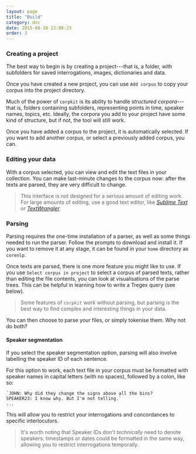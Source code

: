 ```yaml
---
layout: page
title: "Build"
category: doc
date: 2015-08-30 22:08:23
order: 3
---
```


### Creating a project

The best way to begin is by creating a project---that is, a folder, with subfolders for saved interrogations, images, dictionaries and data.

Once you have created a new project, you can use `Add corpus` to copy your corpus into the project directory.

Much of the power of `corpkit` is its ability to handle *structured corpora*---that is, folders containing subfolders, representing points in time, speaker names, topics, etc. Ideally, the corpora you add to your project have some kind of structure, but if not, the tool will still work.

Once you have added a corpus to the project, it is automatically selected. If you want to add another corpus, or select a previously added corpus, you can.

### Editing your data

With a corpus selected, you can view and edit the text files in your collection. You can make last-minute changes to the corpus now: after the texts are parsed, they are very difficult to change.

> This interface is not designed for a serious amount of editing work. For large amounts of editing, use a good text editor, like [*Sublime Text*](http://www.sublimetext.com) or [*TextWrangler*](www.barebones.com/products/textwrangler).

### Parsing

Parsing requires the one-time installation of a parser, as well as some things needed to run the parser. Follow the prompts to download and install it. If you want to remove it at any stage, it can be found in your `home` directory as `corenlp`.

Once texts are parsed, there is one more feature you might like to use. If you use `Select corpus in project` to select a corpus of parsed texts, rather than editing the file contents, you can look at visualisations of the parse trees. This can be helpful in learning how to write a Tregex query (see below).

> Some features of `corpkit` work without parsing, but parsing is the best way to find complex and interesting things in your data.

You can then choose to parse your files, or simply tokenise them. Why not do both?

#### Speaker segmentation

If you select the speaker segmentation option, parsing will also involve labelling the speaker ID of each sentence.

For this option to work, each text file in your corpus must be formatted with speaker names in capital letters (with no spaces), followed by a colon, like so:

    `JOHN: Why did they change the signs above all the bins?
    SPEAKER23: I know why. But I'm not telling.`
    ...

This will allow you to restrict your interrogations and concordances to specific interlocutors.

> It's worth noting that Speaker IDs don't *technically* need to denote speakers: timestamps or dates could be formatted in the same way, allowing you to restrict interrogations temporally.


